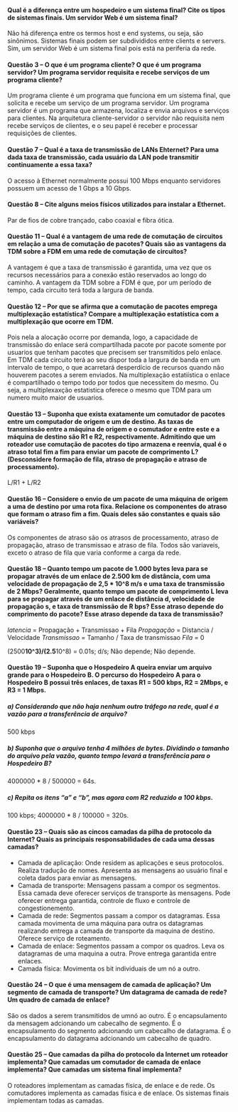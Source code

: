 #### Qual é a diferença entre um hospedeiro e um sistema final? Cite os tipos de sistemas finais. Um servidor Web é um sistema final?

Não há diferença entre os termos host e end systems, ou seja, são sinônimos. Sistemas finais podem ser subdivididos entre clients e servers. Sim, um servidor Web é um sistema final pois está na periferia da rede.

#### Questão 3 – O que é um programa cliente? O que é um programa servidor? Um programa servidor requisita e recebe serviços de um programa cliente?

Um programa cliente é um programa que funciona em um sistema final, que solicita e recebe um serviço de um programa servidor. Um programa servidor é um programa que armazena, localiza e envia arquivos e serviços para clientes. Na arquitetura cliente-servidor o servidor não requisita nem recebe serviços de clientes, e o seu papel é receber e processar requisições de clientes.

#### Questão 7 – Qual é a taxa de transmissão de LANs Ehternet? Para uma dada taxa de transmissão, cada usuário da LAN pode transmitir continuamente a essa taxa?

O acesso à Ethernet normalmente possui 100 Mbps enquanto servidores possuem um acesso de 1 Gbps a 10 Gbps.

#### Questão 8 – Cite alguns meios físicos utilizados para instalar a Ethernet.

Par de fios de cobre trançado, cabo coaxial e fibra ótica.

#### Questão 11 – Qual é a vantagem de uma rede de comutação de circuitos em relação a uma de comutação de pacotes? Quais são as vantagens da TDM sobre a FDM em uma rede de comutação de circuitos?

A vantagem é que a taxa de transmissão é garantida, uma vez que os recursos necessários para a conexão estão reservados ao longo do caminho. A vantagem da TDM sobre a FDM é que, por um período de tempo, cada circuito terá toda a largura de banda.

#### Questão 12 – Por que se afirma que a comutação de pacotes emprega multiplexação estatística? Compare a multiplexação estatística com a multiplexação que ocorre em TDM.

Pois nela a alocação ocorre por demanda, logo, a capacidade de transmissão do enlace será compartilhada pacote por pacote somente por usuarios que tenham pacotes que precisem ser transmitidos pelo enlace. Em TDM cada circuito terá ao seu dispor toda a largura de banda em um intervalo de tempo, o que acarretará desperdício de recursos quando não houverem pacotes a serem enviados. Na multiplexação estatiística o enlace é compartilhado o tempo todo por todos que necessitem do mesmo. Ou seja, a multiplexaxção estatistica oferece o mesmo que TDM para um numero muito maior de usuarios.

#### Questão 13 – Suponha que exista exatamente um comutador de pacotes entre um computador de origem e um de destino. As taxas de transmissão entre a máquina de origem e o comutador e entre este e a máquina de destino são R1 e R2, respectivamente. Admitindo que um roteador use comutação de pacotes do tipo armazena e reenvia, qual é o atraso total fim a fim para enviar um pacote de comprimento L? (Desconsidere formação de fila, atraso de propagação e atraso de processamento).

L/R1 + L/R2

#### Questão 16 – Considere o envio de um pacote de uma máquina de origem a uma de destino por uma rota fixa. Relacione os componentes do atraso que formam o atraso fim a fim. Quais deles são constantes e quais são variáveis?

Os componentes de atraso são os atrasos de processamento, atraso de propagação, atraso de transmissao e atraso de fila. Todos são variaveis, exceto o atraso de fila que varia conforme a carga da rede.

#### Questão 18 – Quanto tempo um pacote de 1.000 bytes leva para se propagar através de um enlace de 2.500 km de distância, com uma velocidade de propagação de 2,5 * 10^8 m/s e uma taxa de transmissão de 2 Mbps? Geralmente, quanto tempo um pacote de comprimento L leva para se propagar através de um enlace de distância d, velocidade de propagação s, e taxa de transmissão de R bps? Esse atraso depende do comprimento do pacote? Esse atraso depende da taxa de transmissão?

*latencia*     = Propagação + Transmissao + Fila
*Propagação*   = Distancia / Velocidade
*Transmissao*  = Tamanho / Taxa de transmissao
*Fila*         = 0 

(2500**10^3)/(2.5**10^8) = 0.01s; d/s; Não depende; Não depende.

#### Questão 19 – Suponha que o Hospedeiro A queira enviar um arquivo grande para o Hospedeiro B. O percurso do Hospedeiro A para o Hospedeiro B possui três enlaces, de taxas R1 = 500 kbps, R2 = 2Mbps, e R3 = 1 Mbps. 

##### a) Considerando que não haja nenhum outro tráfego na rede, qual é a vazão para a transferência de arquivo?

500 kbps

##### b) Suponha que o arquivo tenha 4 milhões de bytes. Dividindo o tamanho do arquivo pela vazão, quanto tempo levará a transferência para o Hospedeiro B? 

4000000 * 8 / 500000 = 64s.

##### c) Repita os itens “a” e “b”, mas agora com R2 reduzido a 100 kbps.

100 kbps; 4000000 * 8 / 100000 = 320s.

#### Questão 23 – Quais são as cincos camadas da pilha de protocolo da Internet? Quais as principais responsabilidades de cada uma dessas camadas?

- Camada de aplicação: Onde residem as aplicações e seus protocolos. Realiza tradução de nomes. Apresenta as mensagens ao usuário final e coleta dados para enviar as mensagens.
- Camada de transporte: Mensagens passam a compor os segmentos. Essa camada deve oferecer serviços de transporte às mensagens. Pode oferecer entrega garantida, controle de fluxo e controle de congestionemento.
- Camada de rede: Segmentos passam a compor os datagramas. Essa camada movimenta de uma máquina para outra os datagramas realizando entrega a camada de transporte da maquina de destino. Oferece serviço de roteamento.
- Camada de enlace: Segmentos passam a compor os quadros. Leva os datagramas de uma maquina a outra. Prove entrega garantida entre enlaces.
- Camada física: Movimenta os bit individuais de um nó a outro.

#### Questão 24 – O que é uma mensagem de camada de aplicação? Um segmento de camada de transporte? Um datagrama de camada de rede? Um quadro de camada de enlace?

São os dados a serem transmitidos de umnó ao outro. É o encapsulamento da mensagem adcionando um cabecalho de segmento. É o encapsulamento do segmento adcionando um cabecalho de datagrama. É o encapsulamento do datagrama adcionando um cabecalho de quadro.

#### Questão 25 – Que camadas da pilha do protocolo da Internet um roteador implementa? Que camadas um comutador de camada de enlace implementa? Que camadas um sistema final implementa?

O roteadores implementam as camadas física, de enlace e de rede. Os comutadores implementa as camadas física e de enlace. Os sistemas finais implementam todas as camadas.